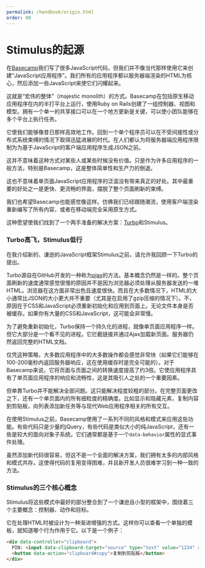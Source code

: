 ```yaml
---
permalink: /handbook/origin.html
order: 00
---
```

<!--
00_stimulus的起源.md

permalink: /handbook/origin.html
order: 00 
-->
# Stimulus的起源

在[Basecamp](https://basecamp.com)我们写了很多JavaScript代码，但我们并不像当代那样使用它来创建“JavaScript应用程序”。我们所有的应用程序都以服务器端渲染的HTML为核心，然后添加一些JavaScript来使它们闪耀起来。

这就是“宏伟的整体”（majestic monolith）的方式。Basecamp在包括原生移动应用程序在内的半打平台上运行，使用Ruby on Rails创建了一组控制器、视图和模型。拥有一个单一的共享接口可以在一个地方更新是关键，可以使小团队能够在多个平台上执行任务。

它使我们能够像昔日那样高效地工作。回到一个单个程序员可以在不受间接性或分布式系统束缚的情况下取得迅猛进展的时代。在人们都认为将服务器端应用程序限制为为基于JavaScript的客户端应用程序生成JSON之前。

这并不意味着这种方式对某些人或某些时候没有价值。只是作为许多应用程序的一般方法，特别是Basecamp，这是整体简单性和生产力的倒退。

这也不意味着单页面JavaScript应用程序的泛滥没有带来真正的好处。其中最重要的好处之一是更快、更流畅的界面，摆脱了整个页面刷新的束缚。

我们也希望Basecamp也能感觉像这样。仿佛我们已经跟随潮流，使用客户端渲染重新编写了所有内容，或者在移动端完全采用原生方式。

这种愿望使我们找到了一个两手准备的解决方案：[Turbo](https://turbo.hotwired.dev)和Stimulus。

### Turbo高飞，Stimulus低行

在我介绍新的、谦逊的JavaScript框架Stimulus之前，请允许我回顾一下Turbo的提出。

Turbo源自在GitHub开发的一种称为[pjax](https://github.com/defunkt/jquery-pjax)的方法。基本概念仍然是一样的。整个页面刷新的速度通常感觉很慢的原因并不是因为浏览器必须处理从服务器发送的一堆HTML。浏览器在这方面非常出色且速度很快。而且在大多数情况下，HTML的大小通常比JSON的大小更大并不重要（尤其是在启用了gzip压缩的情况下）。不，原因在于CSS和JavaScript必须重新初始化和应用到页面上。无论文件本身是否被缓存。如果你有大量的CSS和JavaScript，这可能会非常慢。

为了避免重新初始化，Turbo保持一个持久化的进程，就像单页面应用程序一样。但它大部分是一个看不见的进程。它拦截链接并通过Ajax加载新页面。服务器仍然返回完整的HTML文档。

仅凭这种策略，大多数应用程序中的大多数操作都会感觉非常快（如果它们能够在100-200毫秒内返回服务器响应，这在使用缓存时是完全可能的）。对于Basecamp来说，它将页面与页面之间的转换速度提高了约3倍。它使应用程序具有了单页面应用程序的响应和流畅性，这是其吸引人之处的一个重要因素。

但单靠Turbo并不能解决全部问题。这只能解决程度较粗的部分。在完整页面更改之下，还有一个单页面内的所有细粒度的精确度。比如显示和隐藏元素，复制内容到剪贴板，向列表添加新任务等与现代Web应用程序相关的所有交互。

在使用Stimulus之前，Basecamp使用了一系列不同的风格和模式来应用这些功能。有些代码只是少量的jQuery，有些代码是类似大小的纯JavaScript，还有一些是较大的面向对象子系统。它们通常都是基于一个`data-behavior`属性的显式事件处理。

虽然添加新代码很容易，但这不是一个全面的解决方案，我们拥有太多的内部风格和模式共存。这使得代码的复用变得困难，并且新开发人员很难学习到一种一致的方法。

### Stimulus的三个核心概念

Stimulus将这些模式中最好的部分整合到了一个谦逊且小型的框架中，围绕着三个主要概念：控制器、动作和目标。

它在处理HTML时被设计为一种渐进增强的方式。这样你可以查看一个单独的模板，就知道哪个行为作用于它。以下是一个例子：

```html
<div data-controller="clipboard">
  PIN: <input data-clipboard-target="source" type="text" value="1234" readonly>
  <button data-action="clipboard#copy">复制到剪贴板</button>
</div>
```
  